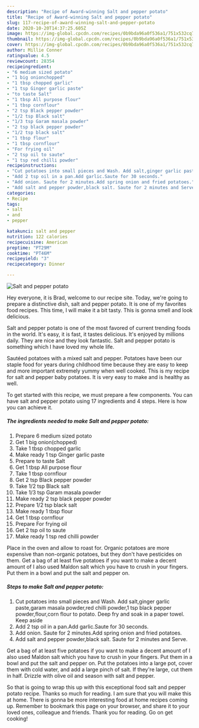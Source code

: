 ```yaml
---
description: "Recipe of Award-winning Salt and pepper potato"
title: "Recipe of Award-winning Salt and pepper potato"
slug: 117-recipe-of-award-winning-salt-and-pepper-potato
date: 2020-10-20T14:37:25.605Z
image: https://img-global.cpcdn.com/recipes/0b9bda96a0f536a1/751x532cq70/salt-and-pepper-potato-recipe-main-photo.jpg
thumbnail: https://img-global.cpcdn.com/recipes/0b9bda96a0f536a1/751x532cq70/salt-and-pepper-potato-recipe-main-photo.jpg
cover: https://img-global.cpcdn.com/recipes/0b9bda96a0f536a1/751x532cq70/salt-and-pepper-potato-recipe-main-photo.jpg
author: Millie Conner
ratingvalue: 4.5
reviewcount: 28354
recipeingredient:
- "6 medium sized potato"
- "1 big onionchopped"
- "1 tbsp chopped garlic"
- "1 tsp Ginger garlic paste"
- "to taste Salt"
- "1 tbsp All purpose flour"
- "1 tbsp cornflour"
- "2 tsp Black pepper powder"
- "1/2 tsp Black salt"
- "1/3 tsp Garam masala powder"
- "2 tsp black pepper powder"
- "1/2 tsp black salt"
- "1 tbsp flour"
- "1 tbsp cornflour"
- "For frying oil"
- "2 tsp oil to saute"
- "1 tsp red chilli powder"
recipeinstructions:
- "Cut potatoes into small pieces and Wash. Add salt,ginger garlic paste,garam masala powder,red chilli powder,1 tsp black pepper powder,flour,corn flour to potato. Deep fry and soak in a paper towel. Keep aside"
- "Add 2 tsp oil in a pan.Add garlic.Saute for 30 seconds."
- "Add onion. Saute for 2 minutes.Add spring onion and fried potatoes."
- "Add salt and pepper powder,black salt. Saute for 2 minutes and Serve."
categories:
- Recipe
tags:
- salt
- and
- pepper

katakunci: salt and pepper 
nutrition: 122 calories
recipecuisine: American
preptime: "PT29M"
cooktime: "PT46M"
recipeyield: "3"
recipecategory: Dinner

---
```



![Salt and pepper potato](https://img-global.cpcdn.com/recipes/0b9bda96a0f536a1/751x532cq70/salt-and-pepper-potato-recipe-main-photo.jpg)

Hey everyone, it is Brad, welcome to our recipe site. Today, we're going to prepare a distinctive dish, salt and pepper potato. It is one of my favorites food recipes. This time, I will make it a bit tasty. This is gonna smell and look delicious.

Salt and pepper potato is one of the most favored of current trending foods in the world. It's easy, it is fast, it tastes delicious. It's enjoyed by millions daily. They are nice and they look fantastic. Salt and pepper potato is something which I have loved my whole life.

Sautéed potatoes with a mixed salt and pepper. Potatoes have been our staple food for years during childhood time because they are easy to keep and more important extremely yummy when well cooked. This is my recipe for salt and pepper baby potatoes. It is very easy to make and is healthy as well.


To get started with this recipe, we must prepare a few components. You can have salt and pepper potato using 17 ingredients and 4 steps. Here is how you can achieve it.

<!--inarticleads1-->

##### The ingredients needed to make Salt and pepper potato:

1. Prepare 6 medium sized potato
1. Get 1 big onion(chopped)
1. Take 1 tbsp chopped garlic
1. Make ready 1 tsp Ginger garlic paste
1. Prepare to taste Salt
1. Get 1 tbsp All purpose flour
1. Take 1 tbsp cornflour
1. Get 2 tsp Black pepper powder
1. Take 1/2 tsp Black salt
1. Take 1/3 tsp Garam masala powder
1. Make ready 2 tsp black pepper powder
1. Prepare 1/2 tsp black salt
1. Make ready 1 tbsp flour
1. Get 1 tbsp cornflour
1. Prepare For frying oil
1. Get 2 tsp oil to saute
1. Make ready 1 tsp red chilli powder


Place in the oven and allow to roast for. Organic potatoes are more expensive than non-organic potatoes, but they don&#39;t have pesticides on them. Get a bag of at least five potatoes if you want to make a decent amount of I also used Maldon salt which you have to crush in your fingers. Put them in a bowl and put the salt and pepper on. 

<!--inarticleads2-->

##### Steps to make Salt and pepper potato:

1. Cut potatoes into small pieces and Wash. Add salt,ginger garlic paste,garam masala powder,red chilli powder,1 tsp black pepper powder,flour,corn flour to potato. Deep fry and soak in a paper towel. Keep aside
1. Add 2 tsp oil in a pan.Add garlic.Saute for 30 seconds.
1. Add onion. Saute for 2 minutes.Add spring onion and fried potatoes.
1. Add salt and pepper powder,black salt. Saute for 2 minutes and Serve.


Get a bag of at least five potatoes if you want to make a decent amount of I also used Maldon salt which you have to crush in your fingers. Put them in a bowl and put the salt and pepper on. Put the potatoes into a large pot, cover them with cold water, and add a large pinch of salt. If they&#39;re large, cut them in half. Drizzle with olive oil and season with salt and pepper. 

So that is going to wrap this up with this exceptional food salt and pepper potato recipe. Thanks so much for reading. I am sure that you will make this at home. There is gonna be more interesting food at home recipes coming up. Remember to bookmark this page on your browser, and share it to your loved ones, colleague and friends. Thank you for reading. Go on get cooking!
